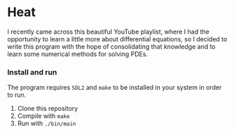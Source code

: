 # Heat
I recently came across this beautiful YouTube playlist, where I had the opportunity to learn a little
more about differential equations, so I decided to write this program with the hope of consolidating
that knowledge and to learn some numerical methods for solving PDEs.

### Install and run
The program requires `SDL2` and `make` to be installed in your system in order to run.   

1. Clone this repository
2. Compile with `make`
3. Run with `./bin/main`

